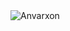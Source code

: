 <div>
  <img align="center" src="https://github-readme-stats.vercel.app/api/top-langs/?username=Anvarxon&layout=compact&hide=html&theme=dark" alt="Anvarxon" />
<div/>
<br />
